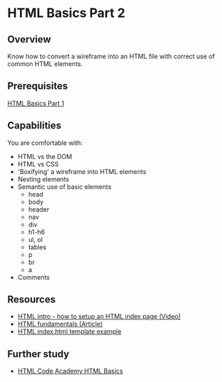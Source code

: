 # HTML Basics Part 2

## Overview
Know how to convert a wireframe into an HTML file with correct use of common HTML elements.

## Prerequisites
[HTML Basics Part 1](/concepts/html-basics-1)

## Capabilities
You are comfortable with:
- HTML vs the DOM
- HTML vs CSS
- 'Boxifying' a wireframe into HTML elements
- Nesting elements
- Semantic use of basic elements
  - head
  - body
  - header
  - nav
  - div
  - h1-h6
  - ul, ol
  - tables
  - p
  - br
  - a
- Comments

## Resources
- [HTML intro - how to setup an HTML index page (Video)](/resources/html-intro-index-page-tags-VIDEO)
- [HTML fundamentals (Article)](/resources/html-fundamentals-TUTORIAL)
- [HTML index.html template example](/resources/html-template-EXAMPLE)

## Further study
- [HTML Code Academy HTML Basics](https://www.codecademy.com/learn/web)

